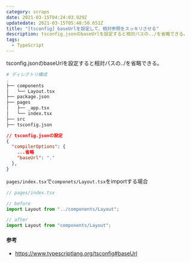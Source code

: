 ```yaml
---
category: scraps
date: 2021-03-15T04:24:03.929Z
updatedate: 2021-03-15T05:48:50.651Z
title: "[tsconfig] baseUrlを設定して、相対参照をスッキリさせる"
description: tsconfig.jsonのbaseUrlを設定すると相対パスの../を省略できる。
tags:
  - TypeScript
---
```

tsconfig.jsonのbaseUrlを設定すると相対パスの../を省略できる。

```bash
# ディレクトリ構成
.
├── components
│   └── Layout.tsx
├── package.json
├── pages
│   ├── _app.tsx
│   └── index.tsx
├── src
├── tsconfig.json
```


```json
// tsconfig.jsonの設定
{
  "compilerOptions": {
    ...省略
    "baseUrl": "."
  },
}

```

```pages/index.tsx```で```componets/Layout.tsx```をimportする場合

```javascript
// pages/index.tsx

// before
import Layout from "../components/Layout";

// after
import Layout from "components/Layout";
```

#### 参考
* https://www.typescriptlang.org/tsconfig#baseUrl
